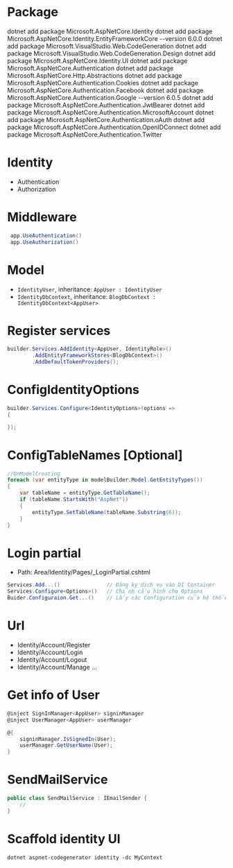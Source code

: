 # Package
dotnet add package Microsoft.AspNetCore.Identity 
dotnet add package Microsoft.AspNetCore.Identity.EntityFrameworkCore --version 6.0.0
dotnet add package Microsoft.VisualStudio.Web.CodeGeneration 
dotnet add package Microsoft.VisualStudio.Web.CodeGeneration.Design 
dotnet add package Microsoft.AspNetCore.Identity.UI
dotnet add package Microsoft.AspNetCore.Authentication
dotnet add package Microsoft.AspNetCore.Http.Abstractions
dotnet add package Microsoft.AspNetCore.Authentication.Cookies
dotnet add package Microsoft.AspNetCore.Authentication.Facebook
dotnet add package Microsoft.AspNetCore.Authentication.Google --version 6.0.5
dotnet add package Microsoft.AspNetCore.Authentication.JwtBearer
dotnet add package Microsoft.AspNetCore.Authentication.MicrosoftAccount
dotnet add package Microsoft.AspNetCore.Authentication.oAuth
dotnet add package Microsoft.AspNetCore.Authentication.OpenIDConnect
dotnet add package Microsoft.AspNetCore.Authentication.Twitter

# Identity
* Authentication
* Authorization

# Middleware
```csharp
 app.UseAuthentication()
 app.UseAuthorization()
```

# Model
* `IdentityUser`, inheritance: `AppUser : IdentityUser`
* `IdentityDbContext`, inheritance: `BlogDbContext : IdentityDbContext<AppUser>`

# Register services
```csharp
builder.Services.AddIdentity<AppUser, IdentityRole>()
        .AddEntityFrameworkStores<BlogDbContext>()
        .AddDefaultTokenProviders();
```
# ConfigIdentityOptions
```csharp
builder.Services.Configure<IdentityOptions>(options =>
{

});
```
# ConfigTableNames [Optional]
```csharp
//OnModelCreating
foreach (var entityType in modelBuilder.Model.GetEntityTypes())
{
    var tableName = entityType.GetTableName();
    if (tableName.StartsWith("AspNet"))
    {
        entityType.SetTableName(tableName.Substring(6));
    }
}
```
# Login partial
* Path: Area/Identity/Pages/_LoginPartial.cshtml
```csharp
Services.Add...()               // Đăng ký dịch vụ vào DI Container
Services.Configure<Options>()   // Chỉnh cấu hình cho Options
Buider.Configuraion.Get...()    // Lấy các Configuration của hệ thống 
```

# Url
* Identity/Account/Register
* Identity/Account/Login
* Identity/Account/Logout
* Identity/Account/Manage
...

# Get info of User 
```cs
@inject SignInManager<AppUser> signinManager
@inject UserManager<AppUser> userManager

@{
    signinManager.IsSignedIn(User);
    userManager.GetUserName(User);
}
```

# SendMailService
```csharp
public class SendMailService : IEmailSender {
    //
}
```

# Scaffold identity UI
`dotnet aspnet-codegenerator identity -dc MyContext`
